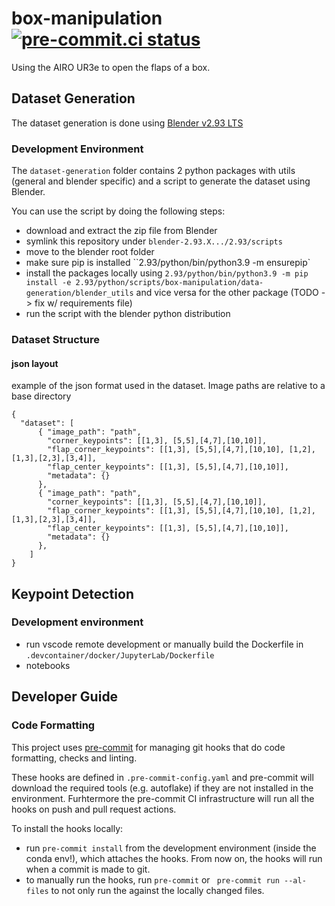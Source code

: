 # box-manipulation [![pre-commit.ci status](https://results.pre-commit.ci/badge/github/tlpss/box-manipulation/master.svg)](https://results.pre-commit.ci/latest/github/tlpss/box-manipulation/master)

Using the AIRO UR3e to open the flaps of a box.


## Dataset Generation
The dataset generation is done using [Blender v2.93 LTS](https://www.blender.org/download/lts/2-93/)

### Development Environment
The `dataset-generation` folder contains 2 python packages with utils (general and blender specific) and a script to generate the dataset using Blender.

You can use the script by doing the following steps:
- download and extract the zip file from Blender
- symlink this repository under `blender-2.93.X.../2.93/scripts`
- move to the blender root folder
- make sure pip is installed ``2.93/python/bin/python3.9 -m ensurepip`
- install the packages locally using `2.93/python/bin/python3.9 -m pip install -e 2.93/python/scripts/box-manipulation/data-generation/blender_utils` and vice versa for the other package (TODO -> fix w/ requirements file)
- run the script with the blender python distribution

### Dataset Structure

####  json layout

example of the json format used in the dataset. Image paths are relative to a base directory
```
{
  "dataset": [
      { "image_path": "path",
        "corner_keypoints": [[1,3], [5,5],[4,7],[10,10]],
        "flap_corner_keypoints": [[1,3], [5,5],[4,7],[10,10], [1,2],[1,3],[2,3],[3,4]],
        "flap_center_keypoints": [[1,3], [5,5],[4,7],[10,10]],
        "metadata": {}
      },
      { "image_path": "path",
        "corner_keypoints": [[1,3], [5,5],[4,7],[10,10]],
        "flap_corner_keypoints": [[1,3], [5,5],[4,7],[10,10], [1,2],[1,3],[2,3],[3,4]],
        "flap_center_keypoints": [[1,3], [5,5],[4,7],[10,10]],
        "metadata": {}
      },
    ]
}
```
## Keypoint Detection

### Development environment
- run vscode remote development or manually build the Dockerfile in `.devcontainer/docker/JupyterLab/Dockerfile`
- notebooks

## Developer Guide

### Code Formatting
This project uses [pre-commit](https://pre-commit.com/) for managing git hooks that do code formatting, checks and linting.

These hooks are defined in `.pre-commit-config.yaml` and pre-commit will download the required tools (e.g. autoflake) if they are not installed in the environment. Furhtermore the pre-commit CI infrastructure will run all the hooks on push and pull request actions.

To install the hooks locally:

- run `pre-commit install` from the development environment (inside the conda env!), which attaches the hooks. From now on, the hooks will run when a commit is made to git.
- to manually run the hooks, run `pre-commit` or ` pre-commit run --al-files` to not only run the against the locally changed files.
